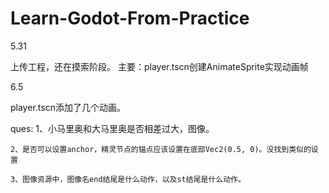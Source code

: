 # Learn-Godot-From-Practice
5.31

上传工程，还在摸索阶段。
主要：player.tscn创建AnimateSprite实现动画帧

6.5

player.tscn添加了几个动画。

ques:
	1、小马里奥和大马里奥是否相差过大，图像。

	2、是否可以设置anchor，精灵节点的锚点应该设置在底部Vec2(0.5, 0)。没找到类似的设置

	3、图像资源中，图像名end结尾是什么动作，以及st结尾是什么动作。
